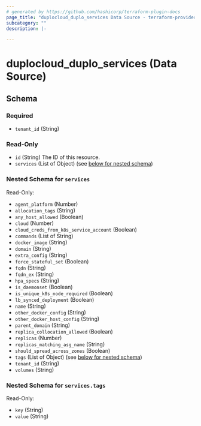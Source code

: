 ```yaml
---
# generated by https://github.com/hashicorp/terraform-plugin-docs
page_title: "duplocloud_duplo_services Data Source - terraform-provider-duplocloud"
subcategory: ""
description: |-
  
---
```


# duplocloud_duplo_services (Data Source)





<!-- schema generated by tfplugindocs -->
## Schema

### Required

- `tenant_id` (String)

### Read-Only

- `id` (String) The ID of this resource.
- `services` (List of Object) (see [below for nested schema](#nestedatt--services))

<a id="nestedatt--services"></a>
### Nested Schema for `services`

Read-Only:

- `agent_platform` (Number)
- `allocation_tags` (String)
- `any_host_allowed` (Boolean)
- `cloud` (Number)
- `cloud_creds_from_k8s_service_account` (Boolean)
- `commands` (List of String)
- `docker_image` (String)
- `domain` (String)
- `extra_config` (String)
- `force_stateful_set` (Boolean)
- `fqdn` (String)
- `fqdn_ex` (String)
- `hpa_specs` (String)
- `is_daemonset` (Boolean)
- `is_unique_k8s_node_required` (Boolean)
- `lb_synced_deployment` (Boolean)
- `name` (String)
- `other_docker_config` (String)
- `other_docker_host_config` (String)
- `parent_domain` (String)
- `replica_collocation_allowed` (Boolean)
- `replicas` (Number)
- `replicas_matching_asg_name` (String)
- `should_spread_across_zones` (Boolean)
- `tags` (List of Object) (see [below for nested schema](#nestedobjatt--services--tags))
- `tenant_id` (String)
- `volumes` (String)

<a id="nestedobjatt--services--tags"></a>
### Nested Schema for `services.tags`

Read-Only:

- `key` (String)
- `value` (String)


